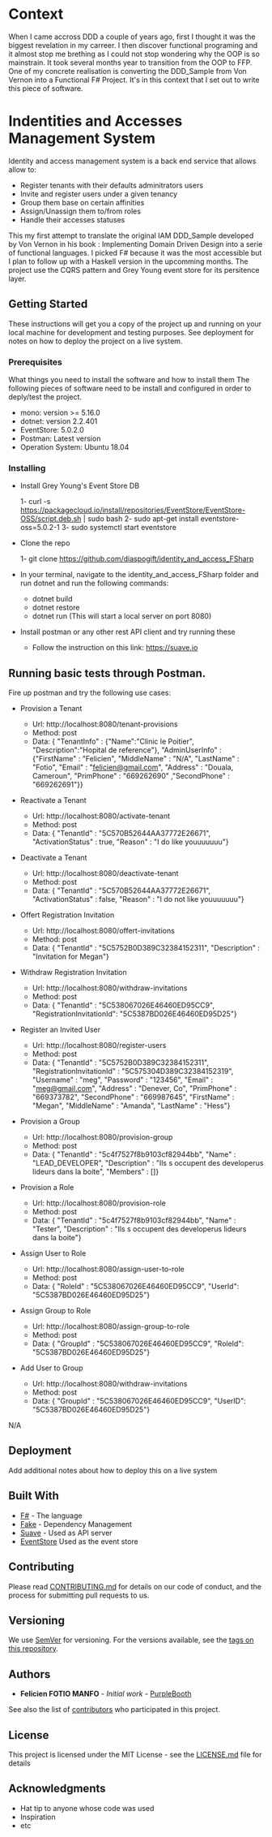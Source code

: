 # Context

When I came accross DDD a couple of years ago, first I thought it was the biggest revelation in my carreer. I then discover functional programing and it almost stop me brething as I could not stop wondering why the OOP is so mainstrain. It took several months year to transition from the OOP to FFP. One of my concrete realisation is converting the DDD_Sample from Von Vernon into a Functional F# Project. It's in this context that I set out to write this piece of software. 


# Indentities and Accesses Management System

Identity and access management system is a back end service that allows allow to:
* Register tenants with their defaults adminitrators users
* Invite and register users under a given tenancy
* Group them base on certain affinities
* Assign/Unassign them to/from roles
* Handle their accesses statuses 

This my first attempt to translate the original IAM DDD_Sample developed by Von Vernon in his book : Implementing Domain Driven Design into a serie of functional languages. I picked F# because it was the most accessible but I plan to follow up with a Haskell version in the upcomming months. The project use the CQRS pattern and Grey Young event store for its persitence layer. 


## Getting Started

These instructions will get you a copy of the project up and running on your local machine for development and testing purposes. See deployment for notes on how to deploy the project on a live system.

### Prerequisites

What things you need to install the software and how to install them
The following pieces of software need to be install and configured in order to deply/test the project. 

* mono: version >= 5.16.0
* dotnet: version 2.2.401
* EventStore: 5.0.2.0
* Postman: Latest version
* Operation System: Ubuntu 18.04


### Installing


* Install Grey Young's Event Store DB

    1- curl -s https://packagecloud.io/install/repositories/EventStore/EventStore-OSS/script.deb.sh | sudo bash
    2- sudo apt-get install eventstore-oss=5.0.2-1
    3- sudo systemctl start eventstore
    
* Clone the repo

    1- git clone https://github.com/diaspogift/identity_and_access_FSharp
    
* In your terminal, navigate to the identity_and_access_FSharp folder and run dotnet and run the following commands:
    
    * dotnet build
    * dotnet restore
    * dotnet run (This will start a local server on port 8080)
    
* Install postman or any other rest API client and try running these
    
    * Follow the instruction on this link: https://suave.io
               
               
               
## Running basic tests through Postman.

Fire up postman and try the following use cases: 





   * Provision a Tenant
        * Url:      http://localhost:8080/tenant-provisions
        * Method:   post
        * Data:    {
                  "TenantInfo" : {"Name":"Clinic le Poitier", "Description":"Hopital de reference"},
                   "AdminUserInfo" : {"FirstName" : "Felicien", "MiddleName" :  "N/A", "LastName" :  "Fotio", "Email" :  "felicien@gmail.com", "Address" :  "Douala, Cameroun", "PrimPhone" :  "669262690" ,"SecondPhone" : "669262691"}}

   * Reactivate a Tenant
        * Url: http://localhost:8080/activate-tenant
        * Method: post
        * Data: { "TenantId" : "5C570B52644AA37772E26671",
                 "ActivationStatus" : true,
                  "Reason" : "I do like youuuuuuu"}

    
   * Deactivate a Tenant
        * Url: http://localhost:8080/deactivate-tenant
        * Method: post
        * Data: { "TenantId" : "5C570B52644AA37772E26671",
                 "ActivationStatus" : false,
                  "Reason" : "I do not like youuuuuuu"}


    
   * Offert Registration Invitation
        * Url: http://localhost:8080/offert-invitations
        * Method: post
        * Data: { "TenantId" : "5C5752B0D389C32384152311",
                 "Description" : "Invitation for Megan"}
                  
                  
    
   * Withdraw Registration Invitation 
        * Url: http://localhost:8080/withdraw-invitations
        * Method: post
        * Data: { "TenantId" : "5C538067026E46460ED95CC9",
                 "RegistrationInvitationId": "5C5387BD026E46460ED95D25"}


   * Register an Invited User
        * Url: http://localhost:8080/register-users
        * Method: post
        * Data: { "TenantId" : "5C5752B0D389C32384152311",
                    "RegistrationInvitationId" : "5C575304D389C32384152319",
                    "Username" : "meg",
                    "Password" : "123456",
                    "Email" : "meg@gmail.com",
                    "Address" : "Denever, Co",
                    "PrimPhone" : "669373782",
                    "SecondPhone" : "669987645", 
                    "FirstName" : "Megan",
                    "MiddleName" : "Amanda",
                    "LastName" : "Hess"}
                    
                    
                    
   * Provision a Group
        * Url: http://localhost:8080/provision-group
        * Method: post
        * Data: {   "TenantId" : "5c4f7527f8b9103cf82944bb",
                    "Name" : "LEAD_DEVELOPER",
                    "Description" : "Ils s occupent des developerus lideurs dans la boite",
                     "Members" : []}
               
 

   * Provision a Role
        * Url: http://localhost:8080/provision-role
        * Method: post
        * Data: {   "TenantId" : "5c4f7527f8b9103cf82944bb",
                    "Name" : "Tester",
                    "Description" : "Ils s occupent des developerus lideurs dans la boite"}
               
               
               
   * Assign User to Role
        * Url: http://localhost:8080/assign-user-to-role
        * Method: post
        * Data: { "RoleId" : "5C538067026E46460ED95CC9",
                  "UserId": "5C5387BD026E46460ED95D25"}
               
   * Assign Group to Role
        * Url: http://localhost:8080/assign-group-to-role
        * Method: post
        * Data: { "GroupId" : "5C538067026E46460ED95CC9",
                  "RoleId": "5C5387BD026E46460ED95D25"}
                             
            
   * Add User to Group
        * Url: http://localhost:8080/withdraw-invitations
        * Method: post
        * Data: { "GroupId" : "5C538067026E46460ED95CC9",
                 "UserID": "5C5387BD026E46460ED95D25"}


N/A


## Deployment

Add additional notes about how to deploy this on a live system

## Built With

* [F#](https://fsharp.org) - The language
* [Fake](https://fake.build/) - Dependency Management
* [Suave](https://suave.io/) - Used as API server
* [EventStore](https://eventstore.org) Used as the event store

## Contributing

Please read [CONTRIBUTING.md](https://gist.github.com/PurpleBooth/b24679402957c63ec426) for details on our code of conduct, and the process for submitting pull requests to us.

## Versioning

We use [SemVer](http://semver.org/) for versioning. For the versions available, see the [tags on this repository](https://github.com/your/project/tags). 

## Authors

* **Felicien FOTIO MANFO** - *Initial work* - [PurpleBooth](https://github.com/PurpleBooth)

See also the list of [contributors](https://github.com/your/project/contributors) who participated in this project.

## License

This project is licensed under the MIT License - see the [LICENSE.md](LICENSE.md) file for details

## Acknowledgments

* Hat tip to anyone whose code was used
* Inspiration
* etc
